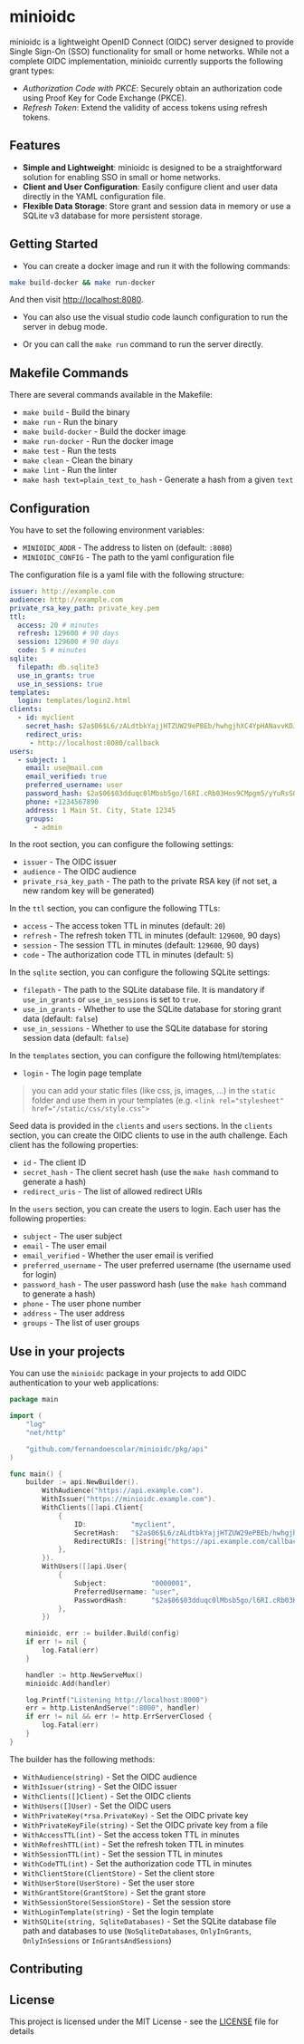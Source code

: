 # minioidc

minioidc is a lightweight OpenID Connect (OIDC) server designed to provide Single Sign-On (SSO) functionality for small or home networks. While not a complete OIDC implementation, minioidc currently supports the following grant types:

- *Authorization Code with PKCE*: Securely obtain an authorization code using Proof Key for Code Exchange (PKCE).
- *Refresh Token*: Extend the validity of access tokens using refresh tokens.

## Features

- **Simple and Lightweight**: minioidc is designed to be a straightforward solution for enabling SSO in small or home networks.
- **Client and User Configuration**: Easily configure client and user data directly in the YAML configuration file.
- **Flexible Data Storage**: Store grant and session data in memory or use a SQLite v3 database for more persistent storage.

## Getting Started

- You can create a docker image and run it with the following commands:

```bash
make build-docker && make run-docker
```

And then visit [http://localhost:8080](http://localhost:8080).

- You can also use the visual studio code launch configuration to run the server in debug mode.

- Or you can call the `make run` command to run the server directly.

## Makefile Commands

There are several commands available in the Makefile:

- `make build` - Build the binary
- `make run` - Run the binary
- `make build-docker` - Build the docker image
- `make run-docker` - Run the docker image
- `make test` - Run the tests
- `make clean` - Clean the binary
- `make lint` - Run the linter
- `make hash text=plain_text_to_hash` - Generate a hash from a given `text`

## Configuration

You have to set the following environment variables:

- `MINIOIDC_ADDR` - The address to listen on (default: `:8080`)
- `MINIOIDC_CONFIG` - The path to the yaml configuration file

The configuration file is a yaml file with the following structure:

```yaml
issuer: http://example.com
audience: http://example.com
private_rsa_key_path: private_key.pem
ttl:
  access: 20 # minutes
  refresh: 129600 # 90 days
  session: 129600 # 90 days
  code: 5 # minutes
sqlite:
  filepath: db.sqlite3
  use_in_grants: true
  use_in_sessions: true
templates:
  login: templates/login2.html
clients:
  - id: myclient
    secret_hash: $2a$06$L6/zALdtbkYajjHTZUW29ePBEb/hwhgjhXC4YpHANavvKDJl69ctK # secret
    redirect_uris:
     - http://localhost:8080/callback
users:
  - subject: 1
    email: use@mail.com
    email_verified: true
    preferred_username: user
    password_hash: $2a$06$03dduqc0lMbsb5go/l6RI.cRb03Hos9CMpgm5/yYuRsSQPHtrFwSq # password
    phone: +1234567890
    address: 1 Main St. City, State 12345
    groups:
      - admin
```

In the root section, you can configure the following settings:

- `issuer` - The OIDC issuer
- `audience` - The OIDC audience
- `private_rsa_key_path` - The path to the private RSA key (if not set, a new random key will be generated)

In the `ttl` section, you can configure the following TTLs:

- `access` - The access token TTL in minutes (default: `20`)
- `refresh` - The refresh token TTL in minutes (default: `129600`, 90 days)
- `session` - The session TTL in minutes (default: `129600`, 90 days)
- `code` - The authorization code TTL in minutes (default: `5`)

In the `sqlite` section, you can configure the following SQLite settings:

- `filepath` - The path to the SQLite database file. It is mandatory if `use_in_grants` or `use_in_sessions` is set to `true`.
- `use_in_grants` - Whether to use the SQLite database for storing grant data (default: `false`)
- `use_in_sessions` - Whether to use the SQLite database for storing session data (default: `false`)

In the `templates` section, you can configure the following html/templates:

- `login` - The login page template

> you can add your static files (like css, js, images, ...) in the `static` folder and use them in your templates (e.g. `<link rel="stylesheet" href="/static/css/style.css">`

Seed data is provided in the `clients` and `users` sections. In the `clients` section, you can create the OIDC clients to use in the auth challenge. Each client has the following properties:

- `id` - The client ID
- `secret_hash` - The client secret hash (use the `make hash` command to generate a hash)
- `redirect_uris` - The list of allowed redirect URIs

In the `users` section, you can create the users to login. Each user has the following properties:

- `subject` - The user subject
- `email` - The user email
- `email_verified` - Whether the user email is verified
- `preferred_username` - The user preferred username (the username used for login)
- `password_hash` - The user password hash (use the `make hash` command to generate a hash)
- `phone` - The user phone number
- `address` - The user address
- `groups` - The list of user groups

## Use in your projects

You can use the `minioidc` package in your projects to add OIDC authentication to your web applications:

```go
package main

import (
	"log"
	"net/http"

	"github.com/fernandoescolar/minioidc/pkg/api"
)

func main() {
	builder := api.NewBuilder().
		WithAudience("https://api.example.com").
		WithIssuer("https://minioidc.example.com").
		WithClients([]api.Client{
			{
				ID:           "myclient",
				SecretHash:   "$2a$06$L6/zALdtbkYajjHTZUW29ePBEb/hwhgjhXC4YpHANavvKDJl69ctK", // secret
				RedirectURIs: []string{"https://api.example.com/callback"},
			},
		}).
		WithUsers([]api.User{
			{
				Subject:           "0000001",
				PreferredUsername: "user",
				PasswordHash:      "$2a$06$03dduqc0lMbsb5go/l6RI.cRb03Hos9CMpgm5/yYuRsSQPHtrFwSq", // password
			},
		})

	minioidc, err := builder.Build(config)
	if err != nil {
		log.Fatal(err)
	}

	handler := http.NewServeMux()
	minioidc.Add(handler)

	log.Printf("Listening http://localhost:8000")
	err = http.ListenAndServe(":8000", handler)
	if err != nil && err != http.ErrServerClosed {
		log.Fatal(err)
	}
}
```

The builder has the following methods:

- `WithAudience(string)` - Set the OIDC audience
- `WithIssuer(string)` - Set the OIDC issuer
- `WithClients([]Client)` - Set the OIDC clients
- `WithUsers([]User)` - Set the OIDC users
- `WithPrivateKey(*rsa.PrivateKey)` - Set the OIDC private key
- `WithPrivateKeyFile(string)` - Set the OIDC private key from a file
- `WithAccessTTL(int)` - Set the access token TTL in minutes
- `WithRefreshTTL(int)` - Set the refresh token TTL in minutes
- `WithSessionTTL(int)` - Set the session TTL in minutes
- `WithCodeTTL(int)` - Set the authorization code TTL in minutes
- `WithClientStore(ClientStore)` - Set the client store
- `WithUserStore(UserStore)` - Set the user store
- `WithGrantStore(GrantStore)` - Set the grant store
- `WithSessionStore(SessionStore)` - Set the session store
- `WithLoginTemplate(string)` - Set the login template
- `WithSQLite(string, SqliteDatabases)` - Set the SQLite database file path and databases to use (`NoSqliteDatabases`, `OnlyInGrants`, `OnlyInSessions` or `InGrantsAndSessions`)

## Contributing


## License

This project is licensed under the MIT License - see the [LICENSE](LICENSE) file for details


